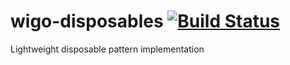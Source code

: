 # wigo-disposables [![Build Status](https://travis-ci.org/abe33/wigo-disposables.svg?branch=master)](https://travis-ci.org/abe33/wigo-disposables)

Lightweight disposable pattern implementation
